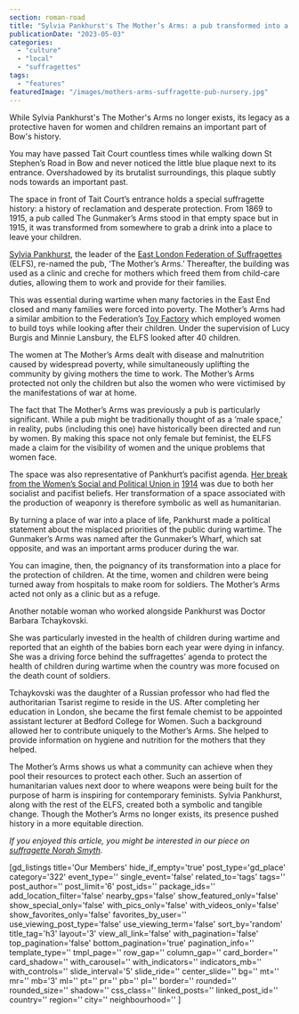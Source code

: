 ```yaml
---
section: roman-road
title: "Sylvia Pankhurst's The Mother’s Arms: a pub transformed into a haven for women"
publicationDate: "2023-05-03"
categories: 
  - "culture"
  - "local"
  - "suffragettes"
tags: 
  - "features"
featuredImage: "/images/mothers-arms-suffragette-pub-nursery.jpg"
---
```


While Sylvia Pankhurst's The Mother's Arms no longer exists, its legacy as a protective haven for women and children remains an important part of Bow's history.

You may have passed Tait Court countless times while walking down St Stephen’s Road in Bow and never noticed the little blue plaque next to its entrance. Overshadowed by its brutalist surroundings, this plaque subtly nods towards an important past. 

The space in front of Tait Court’s entrance holds a special suffragette history: a history of reclamation and desperate protection. From 1869 to 1915, a pub called The Gunmaker’s Arms stood in that empty space but in 1915, it was transformed from somewhere to grab a drink into a place to leave your children. 

[Sylvia Pankhurst](https://romanroadlondon.com/bows-suffragette-secrets-sylvia-pankhurst-east-end-suffrage/), the leader of the [East London Federation of Suffragettes](https://romanroadlondon.com/east-london-federation-suffragettes-established/) (ELFS), re-named the pub, ‘The Mother’s Arms.’ Thereafter, the building was used as a clinic and creche for mothers which freed them from child-care duties, allowing them to work and provide for their families. 

This was essential during wartime when many factories in the East End closed and many families were forced into poverty. The Mother’s Arms had a similar ambition to the Federation’s [Toy Factory](https://romanroadlondon.com/sylvia-pankhursts-east-london-toy-factory/) which employed women to build toys while looking after their children. Under the supervision of Lucy Burgis and Minnie Lansbury, the ELFS looked after 40 children. 

The women at The Mother’s Arms dealt with disease and malnutrition caused by widespread poverty, while simultaneously uplifting the community by giving mothers the time to work. The Mother’s Arms protected not only the children but also the women who were victimised by the manifestations of war at home.

The fact that The Mother’s Arms was previously a pub is particularly significant. While a pub might be traditionally thought of as a ‘male space,’ in reality, pubs (including this one) have historically been directed and run by women. By making this space not only female but feminist, the ELFS made a claim for the visibility of women and the unique problems that women face.

The space was also representative of Pankhurt’s pacifist agenda. [Her break from the Women’s Social and Political Union in](https://eastendwomensmuseum.org/the-womens-hall) [1914](https://eastendwomensmuseum.org/the-womens-hall) was due to both her socialist and pacifist beliefs. Her transformation of a space associated with the production of weaponry is therefore symbolic as well as humanitarian. 

By turning a place of war into a place of life, Pankhurst made a political statement about the misplaced priorities of the public during wartime. The Gunmaker’s Arms was named after the Gunmaker’s Wharf, which sat opposite, and was an important arms producer during the war. 

You can imagine, then, the poignancy of its transformation into a place for the protection of children. At the time, women and children were being turned away from hospitals to make room for soldiers. The Mother’s Arms acted not only as a clinic but as a refuge.

Another notable woman who worked alongside Pankhurst was Doctor Barbara Tchaykovski. 

She was particularly invested in the health of children during wartime and reported that an eighth of the babies born each year were dying in infancy. She was a driving force behind the suffragettes’ agenda to protect the health of children during wartime when the country was more focused on the death count of soldiers.

Tchaykovski was the daughter of a Russian professor who had fled the authoritarian Tsarist regime to reside in the US. After completing her education in London, she became the first female chemist to be appointed assistant lecturer at Bedford College for Women. Such a background allowed her to contribute uniquely to the Mother’s Arms. She helped to provide information on hygiene and nutrition for the mothers that they helped.

The Mother’s Arms shows us what a community can achieve when they pool their resources to protect each other. Such an assertion of humanitarian values next door to where weapons were being built for the purpose of harm is inspiring for contemporary feminists. Sylvia Pankhurst, along with the rest of the ELFS, created both a symbolic and tangible change. Though the Mother’s Arms no longer exists, its presence pushed history in a more equitable direction. 

_If you enjoyed this article, you might be interested in our piece on [suffragette Norah Smyth](https://romanroadlondon.com/suffragette-norah-smyth-life/)._

\[gd\_listings title='Our Members' hide\_if\_empty='true' post\_type='gd\_place' category='322' event\_type='' single\_event='false' related\_to='tags' tags='' post\_author='' post\_limit='6' post\_ids='' package\_ids='' add\_location\_filter='false' nearby\_gps='false' show\_featured\_only='false' show\_special\_only='false' with\_pics\_only='false' with\_videos\_only='false' show\_favorites\_only='false' favorites\_by\_user='' use\_viewing\_post\_type='false' use\_viewing\_term='false' sort\_by='random' title\_tag='h3' layout='3' view\_all\_link='false' with\_pagination='false' top\_pagination='false' bottom\_pagination='true' pagination\_info='' template\_type='' tmpl\_page='' row\_gap='' column\_gap='' card\_border='' card\_shadow='' with\_carousel='' with\_indicators='' indicators\_mb='' with\_controls='' slide\_interval='5' slide\_ride='' center\_slide='' bg='' mt='' mr='' mb='3' ml='' pt='' pr='' pb='' pl='' border='' rounded='' rounded\_size='' shadow='' css\_class='' linked\_posts='' linked\_post\_id='' country='' region='' city='' neighbourhood='' \]
